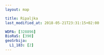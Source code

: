 ```yaml
---
layout: map

title: Ripaljka
last_modified_at: 2018-05-21T23:31:15+02:00

WDPA: [328896]
BioRaS: [390]
geoSrbija:
  L1_183: [2]
---
```

